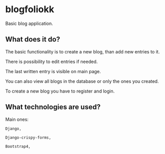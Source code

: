 # blogfoliokk
Basic blog application.

## What does it do?
The basic functionality is to create a new blog, than add new entries to it.

There is possibility to edit entries if needed.

The last written entry is visible on main page.

You can also view all blogs in the database or only the ones you created.

To create a new blog you have to register and login.

## What technologies are used?
Main ones:
```
Django,

Django-crispy-forms,

Bootstrap4,
```
